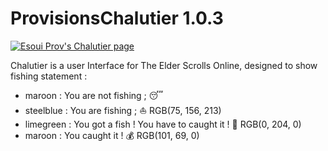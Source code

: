ProvisionsChalutier 1.0.3
=============

[![Esoui Prov's Chalutier page](https://img.shields.io/badge/esoui.com-Provision%27s%20Chalutier-green.svg)](https://www.esoui.com/downloads/info2203-ProvisionsChalutierFishing.html)

Chalutier is a user Interface for The Elder Scrolls Online, designed to show fishing statement :

 - maroon : You are not fishing ; 😴
 - steelblue : You are fishing ;  ⛵ RGB(75, 156, 213)
 - limegreen : You got a fish ! You have to caught it ! 🎣 RGB(0, 204, 0) 
 - maroon : You caught it ! 💰 RGB(101, 69, 0)
